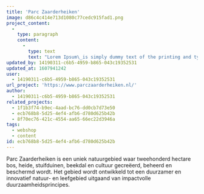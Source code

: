 ```yaml
---
title: 'Parc Zaarderheiken'
image: d86c4c414e713d1080c77cedc915fad1.png
project_content:
  -
    type: paragraph
    content:
      -
        type: text
        text: "Lorem Ipsum\_is simply dummy text of the printing and typesetting industry. Lorem Ipsum has been the industry's standard dummy text ever since the 1500s, when an unknown printer took a galley of type and scrambled it to make a type specimen book. It has survived not only five centuries, but also the leap into electronic typesetting, remaining essentially unchanged. It was popularised in the 1960s with the release of Letraset sheets containing Lorem Ipsum passages, and more recently with desktop publishing software like Aldus PageMaker including versions of Lorem Ipsum."
updated_by: 14190311-c6b5-4959-b865-043c19352531
updated_at: 1607941242
user:
  - 14190311-c6b5-4959-b865-043c19352531
url_project: 'https://www.parczaarderheiken.nl/'
author:
  - 14190311-c6b5-4959-b865-043c19352531
related_projects:
  - 1f1b3f74-b9ec-4aad-bc76-dd0cb7d73e50
  - ecb768b8-5d25-4ef4-afb6-d780d625b42b
  - 8f70ec76-421c-4554-aa65-66ec22d3946a
tags:
  - webshop
  - content
id: ecb768b8-5d25-4ef4-afb6-d780d625b42b
---
```

Parc Zaarderheiken is een uniek natuurgebied waar tweehonderd hectare bos, heide, stuifduinen, beekdal en cultuur gecreëerd, beheerd en beschermd wordt. Het gebied wordt ontwikkeld tot een duurzamer en innovatief natuur- en leefgebied uitgaand van impactvolle duurzaamheidsprincipes.

